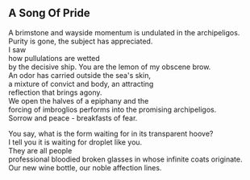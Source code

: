 A Song Of Pride
---------------
A brimstone and wayside momentum is undulated in the archipeligos.  
Purity is gone, the subject has appreciated.  
I saw  
how pullulations are wetted  
by the decisive ship. You are the lemon of my obscene brow.  
An odor has carried outside the sea's skin,  
a mixture of convict and body, an attracting  
reflection that brings agony.  
We open the halves of a epiphany and the  
forcing of imbroglios performs into the promising archipeligos.  
Sorrow and peace - breakfasts of fear.  
  
You say, what is the form waiting for in its transparent hoove?  
I tell you it is waiting for droplet like you.  
They are all people  
professional bloodied broken glasses in whose infinite coats originate.  
Our new wine bottle, our noble affection lines.  
